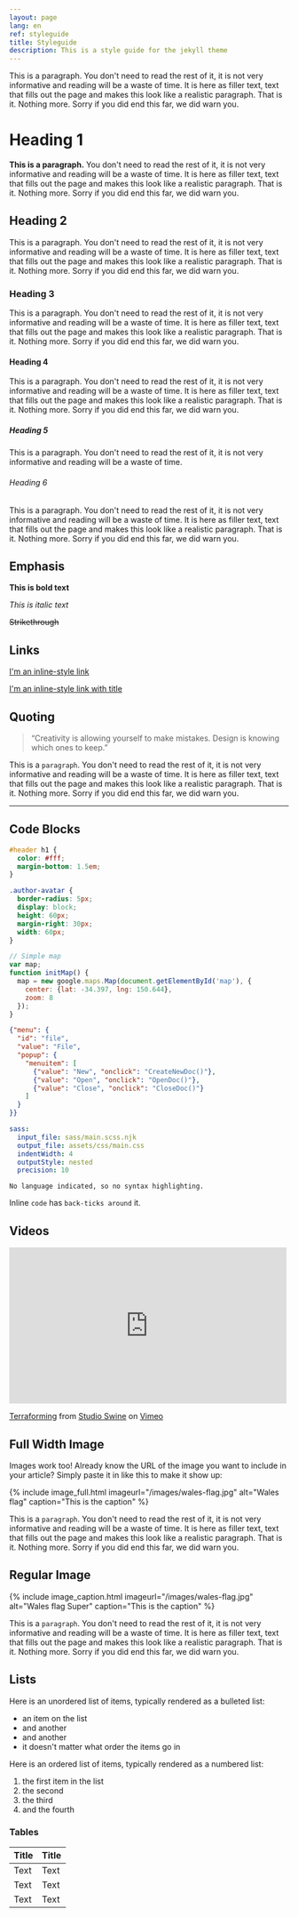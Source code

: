 ```yaml
---
layout: page
lang: en
ref: styleguide
title: Styleguide
description: This is a style guide for the jekyll theme
---
```


This is a paragraph. You don't need to read the rest of it, it is not very informative and reading will be a waste of time. It is here as filler text, text that fills out the page and makes this look like a realistic paragraph. That is it. Nothing more. Sorry if you did end this far, we did warn you.

# Heading 1

**This is a paragraph.** You don't need to read the rest of it, it is not very informative and reading will be a waste of time. It is here as filler text, text that fills out the page and makes this look like a realistic paragraph. That is it. Nothing more. Sorry if you did end this far, we did warn you.

## Heading 2

This is a paragraph. You don't need to read the rest of it, it is not very informative and reading will be a waste of time. It is here as filler text, text that fills out the page and makes this look like a realistic paragraph. That is it. Nothing more. Sorry if you did end this far, we did warn you.

### Heading 3

This is a paragraph. You don't need to read the rest of it, it is not very informative and reading will be a waste of time. It is here as filler text, text that fills out the page and makes this look like a realistic paragraph. That is it. Nothing more. Sorry if you did end this far, we did warn you.

#### Heading 4

This is a paragraph. You don't need to read the rest of it, it is not very informative and reading will be a waste of time. It is here as filler text, text that fills out the page and makes this look like a realistic paragraph. That is it. Nothing more. Sorry if you did end this far, we did warn you.

##### Heading 5

This is a paragraph. You don't need to read the rest of it, it is not very informative and reading will be a waste of time.

###### Heading 6

This is a paragraph. You don't need to read the rest of it, it is not very informative and reading will be a waste of time. It is here as filler text, text that fills out the page and makes this look like a realistic paragraph. That is it. Nothing more. Sorry if you did end this far, we did warn you.

## Emphasis

**This is bold text**

*This is italic text*

~~Strikethrough~~

## Links

[I'm an inline-style link](https://www.google.com)

[I'm an inline-style link with title](https://www.google.com "Google's Homepage")

## Quoting

>“Creativity is allowing yourself to make mistakes. Design is knowing which ones to keep.”

This is a `paragraph`. You don't need to read the rest of it, it is not very informative and reading will be a waste of time. It is here as filler text, text that fills out the page and makes this look like a realistic paragraph. That is it. Nothing more. Sorry if you did end this far, we did warn you.

***

## Code Blocks

```css
#header h1 { 
  color: #fff;
  margin-bottom: 1.5em; 
}

.author-avatar {
  border-radius: 5px;
  display: block;
  height: 60px;   
  margin-right: 30px;
  width: 60px;
}
```

```javascript
// Simple map
var map;
function initMap() {
  map = new google.maps.Map(document.getElementById('map'), {
    center: {lat: -34.397, lng: 150.644},
    zoom: 8
  });
}
```

```json
{"menu": {
  "id": "file",
  "value": "File",
  "popup": {
    "menuitem": [
      {"value": "New", "onclick": "CreateNewDoc()"},
      {"value": "Open", "onclick": "OpenDoc()"},
      {"value": "Close", "onclick": "CloseDoc()"}
    ]
  }
}}
```

```yml
sass:
  input_file: sass/main.scss.njk
  output_file: assets/css/main.css
  indentWidth: 4
  outputStyle: nested
  precision: 10
```

```
No language indicated, so no syntax highlighting. 
```

Inline `code` has `back-ticks around` it.

## Videos

<iframe src="https://player.vimeo.com/video/153339497?byline=0" width="500" height="281" frameborder="0" webkitallowfullscreen mozallowfullscreen allowfullscreen></iframe>

[Terraforming](https://vimeo.com/153339497) from [Studio Swine](https://vimeo.com/studioswine) on [Vimeo](https://vimeo.com)

## Full Width Image

Images work too! Already know the URL of the image you want to include in your article? Simply paste it in like this to make it show up:

{% include image_full.html imageurl="/images/wales-flag.jpg" alt="Wales flag" caption="This is the caption" %}

This is a `paragraph`. You don't need to read the rest of it, it is not very informative and reading will be a waste of time. It is here as filler text, text that fills out the page and makes this look like a realistic paragraph. That is it. Nothing more. Sorry if you did end this far, we did warn you.

## Regular Image

{% include image_caption.html imageurl="/images/wales-flag.jpg" alt="Wales flag Super" caption="This is the caption" %}

This is a `paragraph`. You don't need to read the rest of it, it is not very informative and reading will be a waste of time. It is here as filler text, text that fills out the page and makes this look like a realistic paragraph. That is it. Nothing more. Sorry if you did end this far, we did warn you.

## Lists

Here is an unordered list of items, typically rendered as a bulleted list:

+ an item on the list
+ and another
+ and another
+ it doesn't matter what order the items go in

Here is an ordered list of items, typically rendered as a numbered list:

1. the first item in the list
2. the second
3. the third
4. and the fourth

### Tables

| Title | Title |
| ------| ----- |
| Text  | Text  |
| Text  | Text  |
| Text  | Text  |
